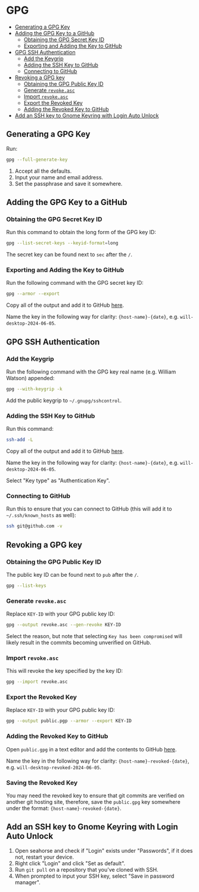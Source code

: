 # GPG

<!--toc:start-->

- [Generating a GPG Key](#generating-a-gpg-key)
- [Adding the GPG Key to a GitHub](#adding-the-gpg-key-to-a-github)
  - [Obtaining the GPG Secret Key ID](#obtaining-the-gpg-secret-key-id)
  - [Exporting and Adding the Key to GitHub](#exporting-and-adding-the-key-to-github)
- [GPG SSH Authentication](#gpg-ssh-authentication)
  - [Add the Keygrip](#add-the-keygrip)
  - [Adding the SSH Key to GitHub](#adding-the-ssh-key-to-github)
  - [Connecting to GitHub](#connecting-to-github)
- [Revoking a GPG key](#revoking-a-gpg-key)
  - [Obtaining the GPG Public Key ID](#obtaining-the-gpg-public-key-id)
  - [Generate `revoke.asc`](#generate-revokeasc)
  - [Import `revoke.asc`](#import-revokeasc)
  - [Export the Revoked Key](#export-the-revoked-key)
  - [Adding the Revoked Key to GitHub](#adding-the-revoked-key-to-github)
- [Add an SSH key to Gnome Keyring with Login Auto Unlock](#add-an-ssh-key-to-gnome-keyring-with-login-auto-unlock)
<!--toc:end-->

## Generating a GPG Key

Run:

```bash
gpg --full-generate-key
```

1. Accept all the defaults.
2. Input your name and email address.
3. Set the passphrase and save it somewhere.

## Adding the GPG Key to a GitHub

### Obtaining the GPG Secret Key ID

Run this command to obtain the long form of the GPG key ID:

```bash
gpg --list-secret-keys --keyid-format=long
```

The secret key can be found next to `sec` after the `/`.

### Exporting and Adding the Key to GitHub

Run the following command with the GPG secret key ID:

```bash
gpg --armor --export
```

Copy all of the output and add it to GitHub [here](https://github.com/settings/gpg/new).

Name the key in the following way for clarity: `{host-name}-{date}`, e.g. `will-desktop-2024-06-05`.

## GPG SSH Authentication

### Add the Keygrip

Run the following command with the GPG key real name (e.g. William Watson) appended:

```bash
gpg --with-keygrip -k
```

Add the public keygrip to `~/.gnupg/sshcontrol`.

### Adding the SSH Key to GitHub

Run this command:

```bash
ssh-add -L
```

Copy all of the output and add it to GitHub [here](https://github.com/settings/ssh/new).

Name the key in the following way for clarity: `{host-name}-{date}`, e.g. `will-desktop-2024-06-05`.

Select "Key type" as "Authentication Key".

### Connecting to GitHub

Run this to ensure that you can connect to GitHub (this will add it to `~/.ssh/known_hosts` as well):

```bash
ssh git@github.com -v
```

## Revoking a GPG key

### Obtaining the GPG Public Key ID

The public key ID can be found next to `pub` after the `/`.

```bash
gpg --list-keys
```

### Generate `revoke.asc`

Replace `KEY-ID` with your GPG public key ID:

```bash
gpg --output revoke.asc --gen-revoke KEY-ID
```

Select the reason, but note that selecting `Key has been compromised` will likely result in the commits becoming unverified on GitHub.

### Import `revoke.asc`

This will revoke the key specified by the key ID:

```bash
gpg --import revoke.asc
```

### Export the Revoked Key

Replace `KEY-ID` with your GPG public key ID:

```bash
gpg --output public.pgp --armor --export KEY-ID
```

### Adding the Revoked Key to GitHub

Open `public.gpg` in a text editor and add the contents to GitHub [here](https://github.com/settings/gpg/new).

Name the key in the following way for clarity: `{host-name}-revoked-{date}`, e.g. `will-desktop-revoked-2024-06-05`.

### Saving the Revoked Key

You may need the revoked key to ensure that git commits are verified on another git hosting site, therefore, save the `public.gpg` key somewhere under the format: `{host-name}-revoked-{date}`.

## Add an SSH key to Gnome Keyring with Login Auto Unlock

1. Open seahorse and check if "Login" exists under "Passwords", if it does not, restart your device.
2. Right click "Login" and click "Set as default".
3. Run `git pull` on a repository that you've cloned with SSH.
4. When prompted to input your SSH key, select "Save in password manager".
